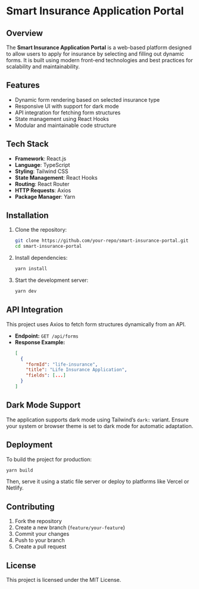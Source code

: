 # Smart Insurance Application Portal

## Overview

The **Smart Insurance Application Portal** is a web-based platform designed to allow users to apply for insurance by selecting and filling out dynamic forms. It is built using modern front-end technologies and best practices for scalability and maintainability.

## Features

- Dynamic form rendering based on selected insurance type
- Responsive UI with support for dark mode
- API integration for fetching form structures
- State management using React Hooks
- Modular and maintainable code structure

## Tech Stack

- **Framework**: React.js
- **Language**: TypeScript
- **Styling**: Tailwind CSS
- **State Management**: React Hooks
- **Routing**: React Router
- **HTTP Requests**: Axios
- **Package Manager**: Yarn

## Installation

1. Clone the repository:
   ```sh
   git clone https://github.com/your-repo/smart-insurance-portal.git
   cd smart-insurance-portal
   ```
2. Install dependencies:
   ```sh
   yarn install
   ```
3. Start the development server:
   ```sh
   yarn dev
   ```

## API Integration

This project uses Axios to fetch form structures dynamically from an API.

- **Endpoint:** `GET /api/forms`
- **Response Example:**
  ```json
  [
    {
      "formId": "life-insurance",
      "title": "Life Insurance Application",
      "fields": [...]
    }
  ]
  ```

## Dark Mode Support

The application supports dark mode using Tailwind’s `dark:` variant. Ensure your system or browser theme is set to dark mode for automatic adaptation.

## Deployment

To build the project for production:

```sh
yarn build
```

Then, serve it using a static file server or deploy to platforms like Vercel or Netlify.

## Contributing

1. Fork the repository
2. Create a new branch (`feature/your-feature`)
3. Commit your changes
4. Push to your branch
5. Create a pull request

## License

This project is licensed under the MIT License.
